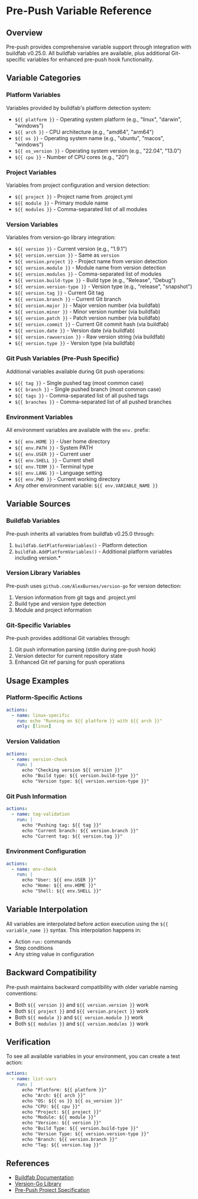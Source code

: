 # Pre-Push Variable Reference

## Overview
Pre-push provides comprehensive variable support through integration with buildfab v0.25.0. All buildfab variables are available, plus additional Git-specific variables for enhanced pre-push hook functionality.

## Variable Categories

### Platform Variables
Variables provided by buildfab's platform detection system:

- `${{ platform }}` - Operating system platform (e.g., "linux", "darwin", "windows")
- `${{ arch }}` - CPU architecture (e.g., "amd64", "arm64")
- `${{ os }}` - Operating system name (e.g., "ubuntu", "macos", "windows")
- `${{ os_version }}` - Operating system version (e.g., "22.04", "13.0")
- `${{ cpu }}` - Number of CPU cores (e.g., "20")

### Project Variables
Variables from project configuration and version detection:

- `${{ project }}` - Project name from .project.yml
- `${{ module }}` - Primary module name
- `${{ modules }}` - Comma-separated list of all modules

### Version Variables
Variables from version-go library integration:

- `${{ version }}` - Current version (e.g., "1.9.1")
- `${{ version.version }}` - Same as `version`
- `${{ version.project }}` - Project name from version detection
- `${{ version.module }}` - Module name from version detection
- `${{ version.modules }}` - Comma-separated list of modules
- `${{ version.build-type }}` - Build type (e.g., "Release", "Debug")
- `${{ version.version-type }}` - Version type (e.g., "release", "snapshot")
- `${{ version.tag }}` - Current Git tag
- `${{ version.branch }}` - Current Git branch
- `${{ version.major }}` - Major version number (via buildfab)
- `${{ version.minor }}` - Minor version number (via buildfab)
- `${{ version.patch }}` - Patch version number (via buildfab)
- `${{ version.commit }}` - Current Git commit hash (via buildfab)
- `${{ version.date }}` - Version date (via buildfab)
- `${{ version.rawversion }}` - Raw version string (via buildfab)
- `${{ version.type }}` - Version type (via buildfab)

### Git Push Variables (Pre-Push Specific)
Additional variables available during Git push operations:

- `${{ tag }}` - Single pushed tag (most common case)
- `${{ branch }}` - Single pushed branch (most common case)
- `${{ tags }}` - Comma-separated list of all pushed tags
- `${{ branches }}` - Comma-separated list of all pushed branches

### Environment Variables
All environment variables are available with the `env.` prefix:

- `${{ env.HOME }}` - User home directory
- `${{ env.PATH }}` - System PATH
- `${{ env.USER }}` - Current user
- `${{ env.SHELL }}` - Current shell
- `${{ env.TERM }}` - Terminal type
- `${{ env.LANG }}` - Language setting
- `${{ env.PWD }}` - Current working directory
- Any other environment variable: `${{ env.VARIABLE_NAME }}`

## Variable Sources

### Buildfab Variables
Pre-push inherits all variables from buildfab v0.25.0 through:
1. `buildfab.GetPlatformVariables()` - Platform detection
2. `buildfab.AddPlatformVariables()` - Additional platform variables including version.*

### Version Library Variables
Pre-push uses `github.com/AlexBurnes/version-go` for version detection:
1. Version information from git tags and .project.yml
2. Build type and version type detection
3. Module and project information

### Git-Specific Variables
Pre-push provides additional Git variables through:
1. Git push information parsing (stdin during pre-push hook)
2. Version detector for current repository state
3. Enhanced Git ref parsing for push operations

## Usage Examples

### Platform-Specific Actions
```yaml
actions:
  - name: linux-specific
    run: echo "Running on ${{ platform }} with ${{ arch }}"
    only: [linux]
```

### Version Validation
```yaml
actions:
  - name: version-check
    run: |
      echo "Checking version ${{ version }}"
      echo "Build type: ${{ version.build-type }}"
      echo "Version type: ${{ version.version-type }}"
```

### Git Push Information
```yaml
actions:
  - name: tag-validation
    run: |
      echo "Pushing tag: ${{ tag }}"
      echo "Current branch: ${{ version.branch }}"
      echo "Current tag: ${{ version.tag }}"
```

### Environment Configuration
```yaml
actions:
  - name: env-check
    run: |
      echo "User: ${{ env.USER }}"
      echo "Home: ${{ env.HOME }}"
      echo "Shell: ${{ env.SHELL }}"
```

## Variable Interpolation

All variables are interpolated before action execution using the `${{ variable_name }}` syntax. This interpolation happens in:
- Action `run:` commands
- Step conditions
- Any string value in configuration

## Backward Compatibility

Pre-push maintains backward compatibility with older variable naming conventions:
- Both `${{ version }}` and `${{ version.version }}` work
- Both `${{ project }}` and `${{ version.project }}` work
- Both `${{ module }}` and `${{ version.module }}` work
- Both `${{ modules }}` and `${{ version.modules }}` work

## Verification

To see all available variables in your environment, you can create a test action:

```yaml
actions:
  - name: list-vars
    run: |
      echo "Platform: ${{ platform }}"
      echo "Arch: ${{ arch }}"
      echo "OS: ${{ os }} ${{ os_version }}"
      echo "CPU: ${{ cpu }}"
      echo "Project: ${{ project }}"
      echo "Module: ${{ module }}"
      echo "Version: ${{ version }}"
      echo "Build Type: ${{ version.build-type }}"
      echo "Version Type: ${{ version.version-type }}"
      echo "Branch: ${{ version.branch }}"
      echo "Tag: ${{ version.tag }}"
```

## References

- [Buildfab Documentation](https://github.com/AlexBurnes/buildfab)
- [Version-Go Library](https://github.com/AlexBurnes/version-go)
- [Pre-Push Project Specification](Project-specification.md)

